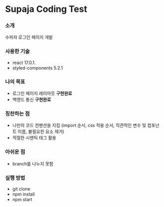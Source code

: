 # Supaja Coding Test

### 소개

수파자 로그인 페이지 개발

### 사용한 기술

- react 17.0.1.
- styled-components 5.2.1

### 나의 목표

- 로그인 페이지 레이아웃 **구현완료**
- 백엔드 통신 **구현완료**

### 칭찬하는 점

- 나만의 코드 컨벤션을 지킴 (import 순서, css 적용 순서, 직관적인 변수 및 컴포넌트 이름, 불필요한 요소 제거)
- 적절한 시맨틱 태그 활용

### 아쉬운 점

- branch를 나누지 못함

### 실행 방법

- git clone
- npm install
- npm start
